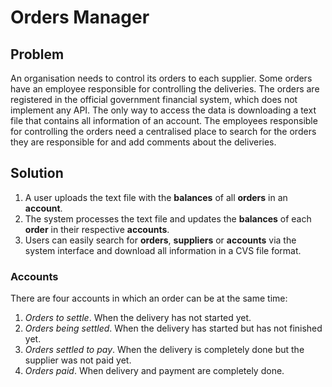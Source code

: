 # Orders Manager

## Problem

An organisation needs to control its orders to each supplier. Some orders have an employee responsible for controlling the deliveries. The orders are registered in the official government financial system, which does not implement any API. The only way to access the data is downloading a text file that contains all information of an account.
The employees responsible for controlling the orders need a centralised place to search for the orders they are responsible for and add comments about the deliveries.

## Solution

1. A user uploads the text file with the **balances** of all **orders** in an **account**.
2. The system processes the text file and updates the **balances** of each **order** in their respective **accounts**.
3. Users can easily search for **orders**, **suppliers** or **accounts** via the system interface and download all information in a CVS file format.

### Accounts

There are four accounts in which an order can be at the same time:

1. *Orders to settle*. When the delivery has not started yet.
2. *Orders being settled*. When the delivery has started but has not finished yet.
3. *Orders settled to pay*. When the delivery is completely done but the supplier was not paid yet.
4. *Orders paid*. When delivery and payment are completely done.

